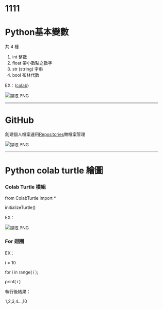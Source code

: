 # 1111
# **Python基本變數**

共 4 種

1. int 整數
2. float 帶小數點之數字
3. str (string) 字串
4. bool 布林代數

EX：([colab](https://colab.research.google.com/?hl=zh-tw))

![擷取.PNG]([https://s3-us-west-2.amazonaws.com/secure.notion-static.com/b1d5b024-a524-4023-88db-8923f3a00c86/%E6%93%B7%E5%8F%96.png](https://i.imgur.com/fnY4CFX.png))

---

# GitHub

創建個人檔案運用[Repositories](https://github.com/borderbollie?tab=repositories)做檔案管理

![擷取.PNG](https://s3-us-west-2.amazonaws.com/secure.notion-static.com/9f3499fa-3655-4496-93d0-62380041653f/%E6%93%B7%E5%8F%96.png)

---

# Python colab turtle 繪圖

### Colab Turtle 模組

from ColabTurtle import *

initializeTurtle()

EX：

![擷取.PNG](https://s3-us-west-2.amazonaws.com/secure.notion-static.com/82391ddd-813c-4f75-93fd-bd95e1800daf/%E6%93%B7%E5%8F%96.png)

### For 迴圈

EX：

i = 10

for  i  in  range( i );

print( i )

執行後結果：

1,2,3,4…,10
